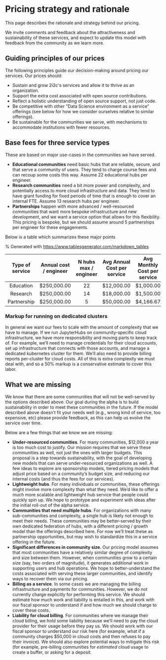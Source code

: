 # Pricing strategy and rationale

This page describes the rationale and strategy behind our pricing.

We invite comments and feedback about the attractiveness and sustainability of these services, and expect to update this model with feedback from the community as we learn more.

## Guiding principles of our prices

The following principles guide our decision-making around pricing our services.
Our prices should:

- Sustain and grow 2i2c's services and allow it to thrive as an organization.
- Support the extra cost associated with open source contributions.
- Reflect a holistic understanding of open source support, not just code.
- Be competitive with other "Data Science environment as a service" offerings (see below for how we consider ourselves relative to similar offerings).
- Be sustainable for the communities we serve, with mechanisms to accommodate institutions with fewer resources.

## Base fees for three service types

These are based on major use-cases in the communities we have served.

- **Educational communities** need basic hubs that are reliable, secure, and that serve a community of users. They tend to charge course fees and can recoup some costs this way. Assume 22 educational hubs per engineer.
- **Research communities** need a bit more power and complexity, and potentially access to more cloud infrastructure and data. They tend to have grant funding for fixed periods of time that is enough to cover an internal FTE. Assume 13 research hubs per engineer.
- **Partnerships** happen with more advanced / well-resourced communities that want more bespoke infrastructure and new development, and we want a service option that allows for this flexibility. This pricing is bespoke, but we should assume around 5 partnerships per engineer for these engagements.

Below is a table which summarizes these major points

% Generated with https://www.tablesgenerator.com/markdown_tables

| Type of service | Annual cost / engineer | N hubs max / engineer | Avg Annual Cost per service | Avg Monthly Cost per service |
|:---------------:|:----------------------:|:---------------------:|:---------------------------:|:----------------------------:|
|    Education    |       $250,000.00      |           22          |          $12,000.00         |           $1,000.00          |
|     Research    |       $250,000.00      |           14          |          $18,000.00         |           $1,500.00          |
|   Partnership   |       $250,000.00      |           5           |          $50,000.00         |           $4,166.67          |

### Markup for running on dedicated clusters

In general we want our fees to scale with the amount of complexity that we have to manage. If we run JupyterHubs on community-specific cloud infrastructure, we have more responsibility and moving parts to keep track of. For example, we’ll need to manage credentials for their cloud accounts, set up infrastructure that connects with those accounts, and manage a dedicated kubernetes cluster for them. We’ll also need to provide billing reports per-cluster for cloud costs. All of this is extra complexity we must deal with, and so a 50% markup is a conservative estimate to cover this labor.

## What we are missing

We know that there are some communities that will not be well-served by the options described above. Our goal during the alpha is to build sustainability in order to meet these communities in the future. If the model described above doesn’t fit your needs well (e.g., wrong kind of service, too expensive, etc) please provide feedback, as this can help us evolve the service over time.

Below are a few things that we know we are missing:

- **Under-resourced communities**. For many communities, $12,000 a year is too much cost to justify. Our mission requires that we serve these communities as well, not just the ones with larger budgets. This proposal is a step towards sustainability, with the goal of developing new models that can serve under-resourced organizations as well. A few ideas to explore are sponsorship models, tiered pricing models that adjust price based on a community’s budget size, and reducing our internal costs (and thus the fees for our services).
- **Lightweight hubs**. For many individuals or communities, these offerings might involve more complexity than what they need. We’d like to offer a much more scalable and lightweight hub service that people could quickly spin up. We hope to prototype and experiment with ideas after the initial roll-out of the alpha service.
- **Communities that need multiple hubs**. For organizations with many sub-communities and complexity, a single hub is likely not enough to meet their needs. These communities may be better-served by their own dedicated federation of hubs, with a different pricing / growth model than the offerings described here. For now we’ll treat these as partnership opportunities, but may wish to standardize this in a service offering in the future.
- **Significant differences in community size**. Our pricing model assumes that most communities have a relatively similar degree of complexity and size between them. However, when communities grow to a certain size (say, two orders of magnitude), it generates additional work in supporting users and hub operations. We hope to better-understand the costs associated with serving these larger communities, and identify ways to recover them via our pricing.
- **Billing as a service**. In some cases we are managing the billing infrastructure and payments for communities. However, we do not currently charge explicitly for performing this service. We should estimate how much work and liability is entailed in this, and work with our fiscal sponsor to understand if and how much we should charge to cover these costs.
- **Liability for cloud billing**. For communities where we manage their cloud billing, we hold some liability because we’ll need to pay the cloud provider for their usage before they pay us. We should work with our fiscal sponsor to understand our risk here (for example, what if a community charges $50,000 in cloud costs and then refuses to pay their invoice). We should also explore potential ways to mitigate this risk (for example, pre-billing communities for *estimated* cloud usage to create a buffer, or asking for a deposit.
